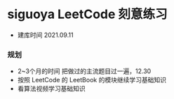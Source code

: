 # siguoya LeetCode 刻意练习

- 建库时间 2021.09.11

### 规划

- 2~3个月的时间 把做过的主流题目过一遍，12.30
- 按照 LeetCode 的 LeetBook 的模块继续学习基础知识
- 看算法视频学习基础知识
